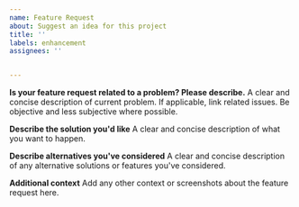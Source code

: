 ```yaml
---
name: Feature Request
about: Suggest an idea for this project
title: ''
labels: enhancement
assignees: ''


---
```


**Is your feature request related to a problem? Please describe.**
A clear and concise description of current problem. If applicable, link related issues.  Be objective and less subjective where possible.

**Describe the solution you'd like**
A clear and concise description of what you want to happen.

**Describe alternatives you've considered**
A clear and concise description of any alternative solutions or features you've considered.

**Additional context**
Add any other context or screenshots about the feature request here.
